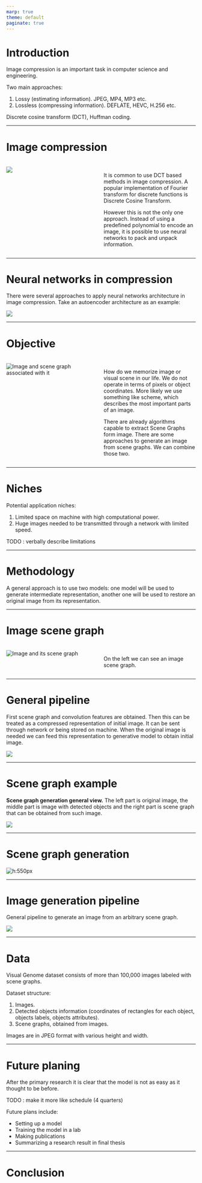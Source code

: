 ```yaml
---
marp: true
theme: default
paginate: true
---
```


<style>
div.twocols {
  margin-top: 35px;
  column-count: 2;
}
div.twocols p:first-child,
div.twocols h1:first-child,
div.twocols h2:first-child,
div.twocols ul:first-child,
div.twocols ul li:first-child,
div.twocols ul li p:first-child {
  margin-top: 0 !important;
}
div.twocols p.break {
  break-before: column;
  margin-top: 0;
}
section {
    padding: 100px;
}
footer {
    background-color: #254aa5;
    bottom: 30px;
    position: absolute;
}
</style>

# Introduction

Image compression is an important task in computer science and engineering.

Two main approaches:
1. Lossy (estimating information). JPEG, MP4, MP3 etc.
2. Lossless (compressing information). DEFLATE, HEVC, H.256 etc.

Discrete cosine transform (DCT), Huffman coding.

---

# Image compression

<div class="twocols">

![](figure/2d-dct.png)

<p class="break"></p>

It is common to use DCT based methods in image compression. A popular implementation of Fourier transform for discrete functions is Discrete Cosine Transform.

However this is not the only one approach. Instead of using a predefined polynomial to encode an image, it is possible to use neural networks to pack and unpack information.

</div>

---

# Neural networks in compression

There were several approaches to apply neural networks architecture in image compression. Take an autoencoder architecture as an example:

![](figure/neural-compression.png)

---

# Objective

<div class="twocols">

![**Image and scene graph associated with it**](./figure/image-and-scene-graph.png)

<p class="break"></p>

How do we memorize image or visual scene in our life. We do not operate in terms of pixels or object coordinates. More likely we use something like scheme, which describes the most important parts of an image.

There are already algorithms capable to extract Scene Graphs form image. There are some approaches to generate an image from scene graphs. We can combine those two.

</div>

---

# Niches

Potential application niches:

1. Limited space on machine with high computational power.
2. Huge images needed to be transmitted through a network with limited speed.

TODO : verbally describe limitations

---

# Methodology

A general approach is to use two models: one model will be used to generate intermediate representation, another one will be used to restore an original image from its representation.

---

# Image scene graph

<div class="twocols">

![**Image and its scene graph**](./figure/image-and-scene-graph.png)

<p class="break">

On the left we can see an image scene graph.

</div>

---

# General pipeline

First scene graph and convolution features are obtained. Then this can be treated as a compressed representation of initial image. It can be sent through network or being stored on machine. When the original image is needed we can feed this representation to generative model to obtain initial image.

![](./figure/application-general-pipeline.png)

---

# Scene graph example

**Scene graph generation general view.** The left part is original image, the middle part is image with detected objects and the right part is scene graph that can be obtained from such image.

![](./figure/scene-graph-example.png)

---

# Scene graph generation

![h:550px](./figure/sgg-pipeline.png)

---

# Image generation pipeline

General pipeline to generate an image from an arbitrary scene graph.

![](./figure/image-generation-from-sg.png)

---

# Data

Visual Genome dataset consists of more than 100,000 images labeled with scene graphs.

Dataset structure:

1. Images.
2. Detected objects information (coordinates of rectangles for each object, objects labels, objects attributes).
3. Scene graphs, obtained from images.

Images are in JPEG format with various height and width.

---

# Future planing

After the primary research it is clear that the model is not as easy as it thought to be before.

TODO : make it more like schedule (4 quarters)

Future plans include:
 - Setting up a model
 - Training the model in a lab
 - Making publications
 - Summarizing a research result in final thesis

---

# Conclusion
